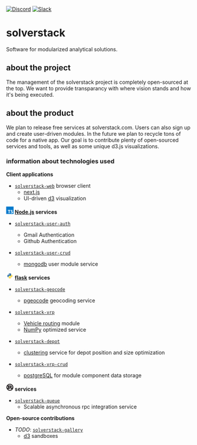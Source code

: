 [![Discord](https://img.shields.io/discord/721862473132540007?label=discord&style=plastic)](https://discord.gg/wg7xSAf)
[![Slack](https://img.shields.io/badge/slack-workspace-green)](https://join.slack.com/t/andromiasoftware/shared_invite/zt-felqfjhs-Tvma8OYuCExxdmQgHOIGsg)

# solverstack
Software for modularized analytical solutions.

## about the project
The management of the solverstack project is completely open-sourced at the top. We want to provide transparancy with where vision stands and how it's being executed.

## about the product
We plan to release free services at solverstack.com. Users can also sign up and create user-driven modules. In the future we plan to recycle tons of code for a native app. Our goal is to contribute plenty of open-sourced services and tools, as well as some unique d3.js visualizations.

### information about technologies used

**Client applications**

- [`solverstack-web`](https://github.com/andromia/solverstack-web) browser client
  - [next.js](https://github.com/vercel/next.js)
  - UI-driven [d3](https://github.com/d3/d3) visualization

**[<code><img height="20" src="https://raw.githubusercontent.com/github/explore/80688e429a7d4ef2fca1e82350fe8e3517d3494d/topics/typescript/typescript.png"></code>](https://github.com/microsoft/TypeScript) [Node.js](https://github.com/nodejs) services**

- [`solverstack-user-auth`](https://github.com/andromia/solverstack-user-auth)
  - Gmail Authentication
  - Github Authentication

- [`solverstack-user-crud`](https://github.com/andromia/solverstack-user-crud)
  - [mongodb](https://github.com/mongodb) user module service
  
**<code><img height="20" src="https://raw.githubusercontent.com/github/explore/80688e429a7d4ef2fca1e82350fe8e3517d3494d/topics/python/python.png"></code> [flask](https://github.com/pallets/flask) services**

- [`solverstack-geocode`](https://github.com/andromia/solverstack-geocode)
  - [pgeocode](https://github.com/symerio/pgeocode) geocoding service

- [`solverstack-vrp`](https://github.com/andromia/solverstack-route)
  - [Vehicle routing](https://en.wikipedia.org/wiki/Vehicle_routing_problem) module
  - [NumPy](https://github.com/numpy/numpy) optimized service

- [`solverstack-depot`](https://github.com/andromia/solverstack-depot)
  - [clustering](https://en.wikipedia.org/wiki/K-means_clustering) service for depot position and size optimization

- [`solverstack-vrp-crud`](https://github.com/andromia/solverstack-crud)
  - [postgreSQL](https://github.com/postgres/postgres) for module component data storage
  
**[<code><img height="20" src="https://raw.githubusercontent.com/github/explore/80688e429a7d4ef2fca1e82350fe8e3517d3494d/topics/rust/rust.png"></code>](https://github.com/rust-lang/rust) services**
  
- [`solverstack-queue`](https://github.com/andromia/solverstack-queue)
  - Scalable asynchronous rpc integration service

**Open-source contributions**

- _TODO_: [`solverstack-gallery`](https://github.com/andromia/solverstack-gallery)
  - [d3](https://github.com/d3/d3) sandboxes

